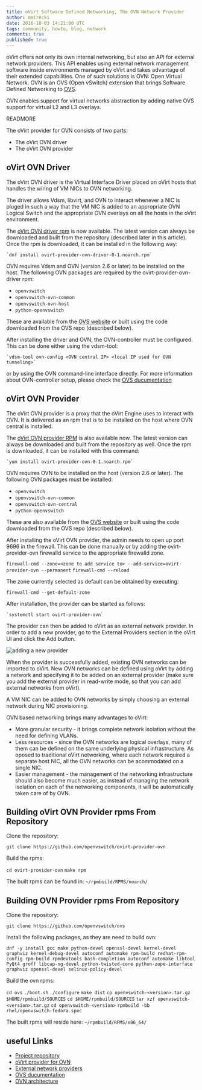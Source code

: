 ```yaml
---
title: oVirt Software Defined Networking, The OVN Network Provider
author: mmirecki
date: 2016-10-03 14:21:00 UTC
tags: community, howto, blog, network
comments: true
published: true
---
```


oVirt offers not only its own internal networking, but also an API for external network providers. This API enables using external network management software inside environments managed by oVirt and takes advantage of their extended capabilities. 
One of such solutions is OVN: Open Virtual Network. OVN is an OVS (Open vSwitch) extension that brings Software Defined Networking to [OVS](http://openvswitch.github.io/support/dist-docs/README.md.html).

OVN enables support for virtual networks abstraction by adding native OVS support for virtual L2 and L3 overlays.

READMORE

The oVirt provider for OVN consists of two parts:
* The oVirt OVN driver
* The oVirt OVN provider

## oVirt OVN Driver

The oVirt OVN driver is the Virtual Interface Driver placed on oVirt hosts that handles the wiring of VM NICs to OVN networking.

The driver allows Vdsm, libvirt, and OVN to interact whenever a NIC is pluged in such a way that the VM NIC is added to an appropriate OVN Logical Switch and the appropriate OVN overlays on all the hosts in the oVirt environment.

The [oVirt OVN driver rpm](http://resources.ovirt.org/repos/mmirecki/ovirt-provider-ovn-driver-0-1.noarch.rpm) is now available. The latest version can always be downloaded and built from the repository (described later in this article). Once the rpm is downloaded, it can be installed in the following way:

    `dnf install ovirt-provider-ovn-driver-0-1.noarch.rpm`

OVN requires Vdsm and OVN (version 2.6 or later) to be installed on the host. The following OVN packages are required by the ovirt-provider-ovn-driver rpm:

* `openvswitch`
* `openvswitch-ovn-common`
* `openvswitch-ovn-host`
* `python-openvswitch`

These are available from the [OVS website](http://openvswitch.org/download/) or built using the code downloaded from the OVS repo (described below).

After installing the driver and OVN, the OVN-controller must be configured. This can be done either using the vdsm-tool:

    `vdsm-tool ovn-config <OVN central IP> <local IP used for OVN tunneling>`

or by using the OVN command-line interface directly. For more information about OVN-controller setup, please check the
[OVS ducumentation](http://openvswitch.org/support/dist-docs/) 

## oVirt OVN Provider

The oVirt OVN provider is a proxy that the oVirt Engine uses to interact with OVN. It is delivered as an rpm that is to be installed on the host where OVN central is installed.

The [oVirt OVN provider RPM](http://resources.ovirt.org/repos/mmirecki/ovirt-provider-ovn-0-1.noarch.rpm) is also available now. The latest version can always be downloaded and built from the repository as well. Once the rpm is downloaded, it can be installed with this command:

    `yum install ovirt-provider-ovn-0-1.noarch.rpm`

OVN requires OVN to be installed on the host (version 2.6 or later). The following OVN packages must be installed:

* `openvswitch`
* `openvswitch-ovn-common`
* `openvswitch-ovn-central`
* `python-openvswitch`

These are also available from the [OVS website](http://openvswitch.org/download/) or built using the code downloaded from the OVS repo (described below).

After installing the oVirt OVN provider, the admin needs to open up port 9696 in the firewall.
This can be done manually or by adding the ovirt-provider-ovn firewalld service to the appropriate firewalld zone.

`firewall-cmd --zone=<zone to add service to> --add-service=ovirt-provider-ovn --permanent`
`firewall-cmd --reload`

The zone currently selected as default can be obtained by executing:

`firewall-cmd --get-default-zone`

After installation, the provider can be started as follows:

	`systemctl start ovirt-provider-ovn`

The provider can then be added to oVirt as an external network provider. In order to add a new provider, go to the External Providers section in the oVirt UI and click the Add button.

![adding a new provider](uarwo40-edit-cluster.png)

When the provider is successfully added, existing OVN networks can be imported to oVirt.
New OVN networks can be defined using oVirt by adding a network and specifying it to be added on an external provider (make sure you add the external provider in read-write mode, so that you can add external networks from oVirt).

A VM NIC can be added to OVN networks by simply choosing an external network during NIC provisioning.

OVN based networking brings many advantages to oVirt:
* More granular security - it brings complete network isolation without the need for defining VLANs.
* Less resources - since the OVN networks are logical overlays, many of them can be defined on the same underlying physical infrastructure. As oposed to traditional oVirt networking, where each network required a separate host NIC, all the OVN networks can be acommodated on a single NIC.
* Easier management - the management of the networking infrastructure should also become much easier, as instead of managing the network isolation on each of the networking components, it will be automatically taken care of by OVN.

## Building oVirt OVN Provider rpms From Repository

Clone the repository:

`git clone https://github.com/openvswitch/ovirt-provider-ovn`

Build the rpms:

`cd ovirt-provider-ovn`
`make rpm`

The built rpms can be found in: `~/rpmbuild/RPMS/noarch/`

## Building OVN Provider rpms From Repository

Clone the repository:

`git clone https://github.com/openvswitch/ovs`

Install the following packages, as they are need to build ovn:

`dnf -y install gcc make python-devel openssl-devel kernel-devel graphviz kernel-debug-devel autoconf automake rpm-build redhat-rpm-config rpm-build rpmdevtools bash-completion autoconf automake libtool PyQt4 groff libcap-ng-devel python-twisted-core python-zope-interface graphviz openssl-devel selinux-policy-devel`

Build the ovn rpms:

`cd ovs`
`./boot.sh`
`./configure`
`make dist`
`cp openvswitch-<version>.tar.gz $HOME/rpmbuild/SOURCES`
`cd $HOME/rpmbuild/SOURCES`
`tar xzf openvswitch-<version>.tar.gz`
`cd openvswitch-<version>`
`rpmbuild -bb rhel/openvswitch-fedora.spec` 

The built rpms will reside here: `~/rpmbuild/RPMS/x86_64/`

## useful Links

* [Project repository](https://gerrit.ovirt.org/#/q/project:ovirt-provider-ovn)
* [oVirt provider for OVN](http://www.ovirt.org/develop/release-management/features/ovirt-ovn-provider/)
* [External network providers](http://www.ovirt.org/develop/release-management/features/external-network-provider/)
* [OVS ducumentation](http://openvswitch.org/support/dist-docs/) 
* [OVN architecture](http://openvswitch.org/support/dist-docs/ovn-architecture.7.html)
